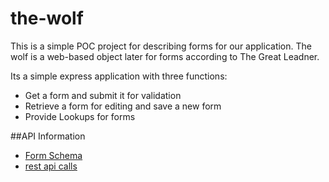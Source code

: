 # the-wolf
This is a simple POC project for describing forms for our application. The wolf is a web-based object later for forms according to The Great Leadner. 

Its a simple express application with three functions: 

* Get a form and submit it for validation
* Retrieve a form for editing and save a new form
* Provide Lookups for forms

##API Information
* [Form Schema](.data/doc/form.md)
* [rest api calls](.data/doc/rest-api.md)
